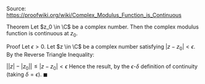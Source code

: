 # 

Source: https://proofwiki.org/wiki/Complex_Modulus_Function_is_Continuous

Theorem
Let $z_0 \in \C$ be a complex number.
Then the complex modulus function is continuous at $z_0$.


Proof
Let $\epsilon>0$.
Let $z \in \C$ be a complex number satisfying $\left\vert{z - z_0}\right\vert < \epsilon$.
By the Reverse Triangle Inequality:

$\left\vert{ \left\vert{z}\right\vert - \left\vert{z_0}\right\vert }\right\vert \le \left\vert{z - z_0}\right\vert < \epsilon$
Hence the result, by the $\epsilon$-$\delta$ definition of continuity (taking $\delta = \epsilon$).
$\blacksquare$





